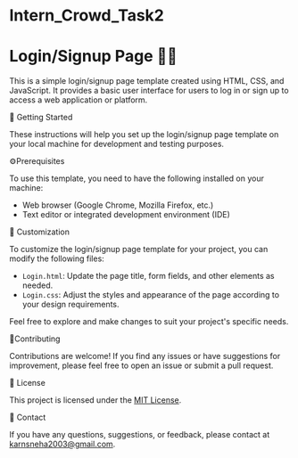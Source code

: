 # Intern_Crowd_Task2
# Login/Signup Page 🔐👥

This is a simple login/signup page template created using HTML, CSS, and JavaScript. It provides a basic user interface for users to log in or sign up to access a web application or platform. 

🚀 Getting Started

These instructions will help you set up the login/signup page template on your local machine for development and testing purposes.

⚙️Prerequisites

To use this template, you need to have the following installed on your machine:

- Web browser (Google Chrome, Mozilla Firefox, etc.)
- Text editor or integrated development environment (IDE)


🎨 Customization

To customize the login/signup page template for your project, you can modify the following files:

- `Login.html`: Update the page title, form fields, and other elements as needed.
- `Login.css`: Adjust the styles and appearance of the page according to your design requirements.

Feel free to explore and make changes to suit your project's specific needs.

🤝Contributing

Contributions are welcome! If you find any issues or have suggestions for improvement, please feel free to open an issue or submit a pull request.

📄 License

This project is licensed under the [MIT License](LICENSE).

📧 Contact

If you have any questions, suggestions, or feedback, please contact at karnsneha2003@gmail.com.

